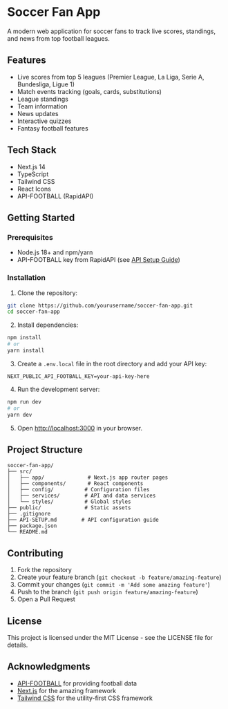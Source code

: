 # Soccer Fan App

A modern web application for soccer fans to track live scores, standings, and news from top football leagues.

## Features

- Live scores from top 5 leagues (Premier League, La Liga, Serie A, Bundesliga, Ligue 1)
- Match events tracking (goals, cards, substitutions)
- League standings
- Team information
- News updates
- Interactive quizzes
- Fantasy football features

## Tech Stack

- Next.js 14
- TypeScript
- Tailwind CSS
- React Icons
- API-FOOTBALL (RapidAPI)

## Getting Started

### Prerequisites

- Node.js 18+ and npm/yarn
- API-FOOTBALL key from RapidAPI (see [API Setup Guide](API-SETUP.md))

### Installation

1. Clone the repository:
```bash
git clone https://github.com/yourusername/soccer-fan-app.git
cd soccer-fan-app
```

2. Install dependencies:
```bash
npm install
# or
yarn install
```

3. Create a `.env.local` file in the root directory and add your API key:
```
NEXT_PUBLIC_API_FOOTBALL_KEY=your-api-key-here
```

4. Run the development server:
```bash
npm run dev
# or
yarn dev
```

5. Open [http://localhost:3000](http://localhost:3000) in your browser.

## Project Structure

```
soccer-fan-app/
├── src/
│   ├── app/              # Next.js app router pages
│   ├── components/       # React components
│   ├── config/          # Configuration files
│   ├── services/        # API and data services
│   └── styles/          # Global styles
├── public/              # Static assets
├── .gitignore
├── API-SETUP.md        # API configuration guide
├── package.json
└── README.md
```

## Contributing

1. Fork the repository
2. Create your feature branch (`git checkout -b feature/amazing-feature`)
3. Commit your changes (`git commit -m 'Add some amazing feature'`)
4. Push to the branch (`git push origin feature/amazing-feature`)
5. Open a Pull Request

## License

This project is licensed under the MIT License - see the LICENSE file for details.

## Acknowledgments

- [API-FOOTBALL](https://rapidapi.com/api-sports/api/api-football/) for providing football data
- [Next.js](https://nextjs.org/) for the amazing framework
- [Tailwind CSS](https://tailwindcss.com/) for the utility-first CSS framework 